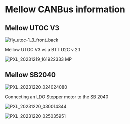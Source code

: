 # Mellow CANBus information 

## Mellow UTOC V3 

![fly_utoc-1_3_front_back](https://github.com/user-attachments/assets/1162d04d-0080-4e4e-8d1c-6fc481bf7d30)

Mellow UTOC V3 vs a BTT U2C v 2.1

![PXL_20231219_161922333 MP](https://github.com/user-attachments/assets/47d3c84c-2637-48ba-aafd-e7562f6b547d)

## Mellow SB2040

![PXL_20231220_024024080](https://github.com/user-attachments/assets/fa349cd9-dc7f-4eb9-9ff5-70cc2b064f55)

Connecting an LDO Stepper motor to the SB 2040

![PXL_20231220_030014344](https://github.com/user-attachments/assets/d4e7cbbe-2a48-41bc-9926-0591079d73d8)

![PXL_20231220_025035951](https://github.com/user-attachments/assets/2289435e-c434-4709-8fff-d886c25242bb)
